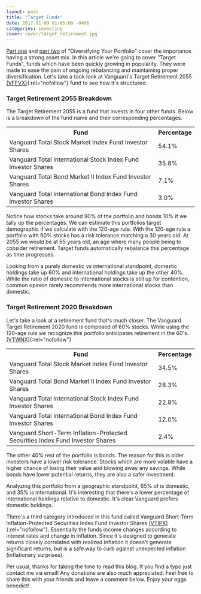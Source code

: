 ```yaml
---
layout: post
title: "Target Funds"
date: 2017-01-09 01:05:00 -0400
categories: investing
cover: cover/target_retirement.jpg
---
```

[Part one](http://brunchbucks.com/investing/2016/11/21/diversifying-your-portfolio.html) and [part two](http://brunchbucks.com/investing/2017/01/08/diversifying-your-portfolio-2.html) of "Diversifying Your Portfolio" cover the importance having a strong asset mix. In this article we're going to cover "Target Funds", funds which have been quickly growing in popularity. They were made to ease the pain of ongoing rebalancing and maintaining proper diversification. Let's take a took look at Vanguard's Target Retirement 2055 [(VFFVX)](https://personal.vanguard.com/us/funds/snapshot?FundId=1487&FundIntExt=INT#tab=2){:rel="nofollow"} fund to see how it's structured.

### Target Retirement 2055 Breakdown
The Target Retirement 2055 is a fund that invests in four other funds. Below is a breakdown of the fund name and their corresponding percentages.
<table>
  <tr>
    <th>Fund</th>
    <th>Percentage</th>
  </tr>
  <tr>
    <td>Vanguard Total Stock Market Index Fund Investor Shares</td>
    <td>54.1%</td>
  </tr>
  <tr>
    <td>Vanguard Total International Stock Index Fund Investor Shares</td>
    <td>35.8%</td>
  </tr>
  <tr>
    <td>Vanguard Total Bond Market II Index Fund Investor Shares</td>
    <td>7.1%</td>
  </tr>
  <tr>
    <td>Vanguard Total International Bond Index Fund Investor Shares</td>
    <td>3.0%</td>
  </tr>
</table>

Notice how stocks take around 90% of the portfolio and bonds 10% if we tally up the percentages. We can estimate this portfolios target demographic if we calculate with the 120-age rule. With the 120-age rule a portfolio with 90% stocks has a risk tolerance matching a 30 years old. At 2055 we would be at 65 years old, an age where many people being to consider retirement. Target funds automatically rebalance this percentage as time progresses.

Looking from a purely domestic vs international standpoint, domestic holdings take up 60% and international holdings take up the other 40%. While the ratio of domestic to international stocks is still up for contention, common opinion rarely recommends more international stocks than domestic.

### Target Retirement 2020 Breakdown
Let's take a look at a retirement fund that's much closer. The Vanguard Target Retirement 2020 fund is composed of 60% stocks. While using the 120-age rule we recognize this portfolio anticipates retirement in the 60's. [(VTWNX)](https://personal.vanguard.com/us/funds/snapshot?FundId=0682&FundIntExt=INT){:rel="nofollow"}
<table>
  <tr>
    <th>Fund</th>
    <th>Percentage</th>
  </tr>
  <tr>
    <td>Vanguard Total Stock Market Index Fund Investor Shares</td>
    <td>34.5%</td>
  </tr>
  <tr>
    <td>Vanguard Total Bond Market II Index Fund Investor Shares</td>
    <td>28.3%</td>
  </tr>
  <tr>
    <td>Vanguard Total International Stock Index Fund Investor Shares</td>
    <td>22.8%</td>
  </tr>
  <tr>
    <td>Vanguard Total International Bond Index Fund Investor Shares</td>
    <td>12.0%</td>
  </tr>
  <tr>
    <td>Vanguard Short-Term Inflation-Protected Securities Index Fund Investor Shares</td>
    <td>2.4%</td>
  </tr>
</table>

The other 40% rest of the portfolio is bonds. The reason for this is older investors have a lower risk tolerance. Stocks which are more volatile have a higher chance of losing their value and blowing away any savings. While bonds have lower potential returns, they are also a safer investment.

Analyzing this portfolio from a geographic standpoint, 65% of is domestic, and 35% is international. It's interesting that there's a lower percentage of international holdings relative to domestic. It's clear Vanguard prefers domestic holdings.
<!-- [U.S. News](http://money.usnews.com/investing/articles/2016-08-09/why-you-should-buy-more-foreign-stocks){rel=:nofollow} this should be a link to domestic vs international stocks -->

There's a third category introduced in this fund called Vanguard Short-Term Inflation-Protected Securities Index Fund Investor Shares [(VTIPX)]([https://personal.vanguard.com/us/funds/snapshot?FundId=1967&FundIntExt=INT]){:rel="nofollow"}. Essentially the funds income changes according to interest rates and change in inflation. Since it's designed to generate returns closely correlated with realized inflation it doesn't generate significant returns, but is a safe way to curb against unexpected inflation (inflationary surprises).

Per usual, thanks for taking the time to read this blog. If you find a typo just contact me via email! Any donations are also much appreciated. Feel free to share this with your friends and leave a comment below. Enjoy your eggs benedict!
